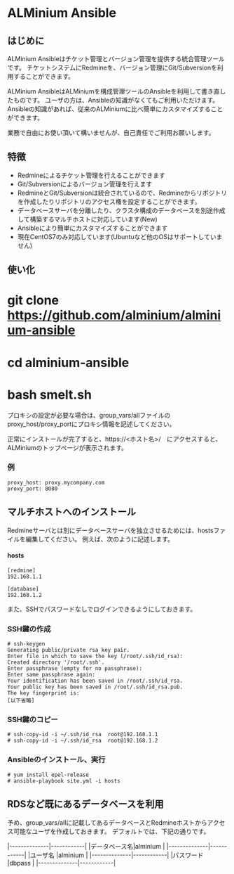 ALMinium Ansible
================

はじめに
-------

ALMinium Ansibleはチケット管理とバージョン管理を提供する統合管理ツールです。
チケットシステムにRedmineを、バージョン管理にGit/Subversionを利用することができます。

ALMinium AnsibleはALMiniumを構成管理ツールのAnsibleを利用して書き直したものです。
ユーザの方は、Ansibleの知識がなくてもご利用いただけます。
Ansibleの知識があれば、従来のALMiniumに比べ簡単にカスタマイズすることができます。

業務で自由にお使い頂いて構いませんが、自己責任でご利用お願いします。

特徴
----

* Redmineによるチケット管理を行えることができます
* Git/Subversionによるバージョン管理を行えます
* RedmineとGit/Subversionは統合されているので、Redmineからリポジトリを作成したりリポジトリのアクセス権を設定することができます。
* データベースサーバを分離したり、クラスタ構成のデータベースを別途作成して構築するマルチホストに対応しています(New)
* Ansibleにより簡単にカスタマイズすることができます
* 現在CentOS7のみ対応しています(Ubuntuなど他のOSはサポートしていません)

使い化
-----

# git clone https://github.com/alminium/alminium-ansible
# cd alminium-ansible
# bash smelt.sh

プロキシの設定が必要な場合は、group_vars/allファイルのproxy_host/proxy_portにプロキシ情報を記述してください。

正常にインストールが完了すると、https://<ホスト名>/　にアクセスすると、ALMiniumのトップページが表示されます。


### 例

    proxy_host: proxy.mycompany.com
    proxy_port: 8080

マルチホストへのインストール
----------------------------

Redmineサーバとは別にデータベースサーバを独立させるためには、hostsファイルを編集してください。
例えば、次のように記述します。

#### hosts

    [redmine]
    192.168.1.1

    [database]
    192.168.1.2

また、SSHでパスワードなしでログインできるようにしておきます。

### SSH鍵の作成

```
# ssh-keygen
Generating public/private rsa key pair.
Enter file in which to save the key (/root/.ssh/id_rsa):
Created directory '/root/.ssh'.
Enter passphrase (empty for no passphrase):
Enter same passphrase again:
Your identification has been saved in /root/.ssh/id_rsa.
Your public key has been saved in /root/.ssh/id_rsa.pub.
The key fingerprint is:
[以下省略]
```

### SSH鍵のコピー


```
# ssh-copy-id -i ~/.ssh/id_rsa  root@192.168.1.1
# ssh-copy-id -i ~/.ssh/id_rsa  root@192.168.1.2
```
 
### Ansibleのインストール、実行

    # yum install epel-release
    # ansible-playbook site.yml -i hosts



RDSなど既にあるデータベースを利用
--------------------------------

予め、group_vars/allに記載してあるデータベースとRedmineホストからアクセス可能なユーザを作成しておきます。
デフォルトでは、下記の通りです。

|--------------|------------|
|データベース名|alminium    |
|--------------|------------|
|ユーザ名      |alminium    |
|--------------|------------|
|パスワード    |dbpass      |
|--------------|------------|
